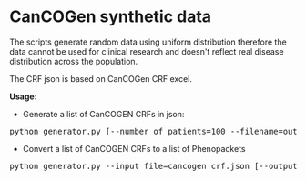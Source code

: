 # CanCOGen synthetic data

The scripts generate random data using uniform distribution therefore the data cannot be used for clinical research and doesn't reflect real disease distribution across the population.

The CRF json is based on CanCOGen CRF excel.

**Usage:**

- Generate a list of CanCOGEN CRFs in json:

<pre>python generator.py [--number_of_patients=100 --filename=output]</pre>


- Convert a list of CanCOGEN CRFs to a list of Phenopackets

<pre>python generator.py --input_file=cancogen_crf.json [--output_filename=output]</pre>
